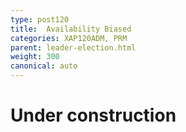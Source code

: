 ```yaml
---
type: post120
title:  Availability Biased
categories: XAP120ADM, PRM
parent: leader-election.html
weight: 300
canonical: auto
---
```


# Under construction
